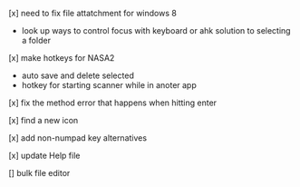 [x] need to fix file attatchment for windows 8
- look up ways to control focus with keyboard or ahk solution to selecting a folder

[x] make hotkeys for NASA2
- auto save and delete selected
- hotkey for starting scanner while in anoter app

[x] fix the method error that happens when hitting enter

[x] find a new icon

[x] add non-numpad key alternatives

[x] update Help file

[] bulk file editor
